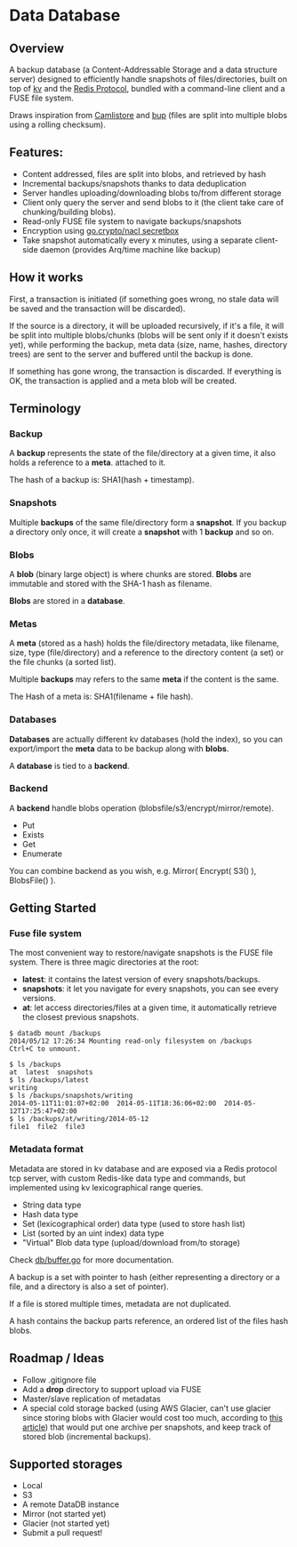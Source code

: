 Data Database
=============

## Overview

A backup database (a Content-Addressable Storage and a data structure server) designed to efficiently handle snapshots of files/directories, built on top of [kv](https://github.com/cznic/kv) and the [Redis Protocol](http://redis.io/topics/protocol), bundled with a command-line client and a FUSE file system.

Draws inspiration from [Camlistore](camlistore.org) and [bup](https://github.com/bup/bup) (files are split into multiple blobs using a rolling checksum).

## Features:

- Content addressed, files are split into blobs, and retrieved by hash
- Incremental backups/snapshots thanks to data deduplication
- Server handles uploading/downloading blobs to/from different storage
- Client only query the server and send blobs to it (the client take care of chunking/building blobs).
- Read-only FUSE file system to navigate backups/snapshots
- Encryption using [go.crypto/nacl secretbox](http://godoc.org/code.google.com/p/go.crypto/nacl)
- Take snapshot automatically every x minutes, using a separate client-side daemon (provides Arq/time machine like backup)

## How it works

First, a transaction is initiated (if something goes wrong, no stale data will be saved and the transaction will be discarded).

If the source is a directory, it will be uploaded recursively, if it's a file, it will be split into multiple blobs/chunks (blobs will be sent only if it doesn't exists yet), while performing the backup, meta data (size, name, hashes, directory trees) are sent to the server and buffered until the backup is done.

If something has gone wrong, the transaction is discarded. If everything is OK, the transaction is applied and a meta blob will be created.

## Terminology

### Backup

A **backup** represents the state of the file/directory at a given time, it also holds a reference to a **meta**. attached to it.

The hash of a backup is: SHA1(hash + timestamp).

### Snapshots

Multiple **backups** of the same file/directory form a **snapshot**. If you backup a directory only once, it will create a **snapshot** with 1 **backup** and so on.

### Blobs

A **blob** (binary large object) is where chunks are stored. **Blobs** are immutable and stored with the SHA-1 hash as filename.

**Blobs** are stored in a **database**.

### Metas

A **meta** (stored as a hash) holds the file/directory metadata, like filename, size, type (file/directory) and a reference to the directory content (a set) or the file chunks (a sorted list).

Multiple **backups** may refers to the same **meta** if the content is the same.

The Hash of a meta is: SHA1(filename + file hash).

### Databases

**Databases** are actually different kv databases (hold the index), so you can export/import the **meta** data to be backup along with **blobs**.

A **database** is tied to a **backend**.

### Backend

A **backend** handle blobs operation (blobsfile/s3/encrypt/mirror/remote).

- Put
- Exists
- Get
- Enumerate

You can combine backend as you wish, e.g. Mirror( Encrypt( S3() ), BlobsFile() ).

## Getting Started

### Fuse file system

The most convenient way to restore/navigate snapshots is the FUSE file system.
There is three magic directories at the root:

- **latest**: it contains the latest version of every snapshots/backups.
- **snapshots**: it let you navigate for every snapshots, you can see every versions.
- **at**: let access directories/files at a given time, it automatically retrieve the closest previous snapshots.

```console
$ datadb mount /backups
2014/05/12 17:26:34 Mounting read-only filesystem on /backups
Ctrl+C to unmount.
```

```console
$ ls /backups
at  latest  snapshots
$ ls /backups/latest
writing
$ ls /backups/snapshots/writing
2014-05-11T11:01:07+02:00  2014-05-11T18:36:06+02:00  2014-05-12T17:25:47+02:00
$ ls /backups/at/writing/2014-05-12
file1  file2  file3
```

### Metadata format

Metadata are stored in kv database and are exposed via a Redis protocol tcp server, with custom Redis-like data type and commands, but implemented using kv lexicographical range queries.

- String data type
- Hash data type
- Set (lexicographical order) data type (used to store hash list)
- List (sorted by an uint index) data type
- "Virtual" Blob data type (upload/download from/to storage)

Check [db/buffer.go](https://github.com/tsileo/datadatabase/blob/master/server/buffer.go) for more documentation.

A backup is a set with pointer to hash (either representing a directory or a file, and a directory is also a set of pointer).

If a file is stored multiple times, metadata are not duplicated.

A hash contains the backup parts reference, an ordered list of the files hash blobs.

## Roadmap / Ideas

- Follow .gitignore file
- Add a **drop** directory to support upload via FUSE
- Master/slave replication of metadatas
- A special cold storage backed (using AWS Glacier, can't use glacier since storing blobs with Glacier would cost too much, according to [this article](http://alestic.com/2012/12/s3-glacier-costs)) that would put one archive per snapshots, and keep track of stored blob (incremental backups).

## Supported storages

- Local
- S3
- A remote DataDB instance
- Mirror (not started yet)
- Glacier (not started yet)
- Submit a pull request!
